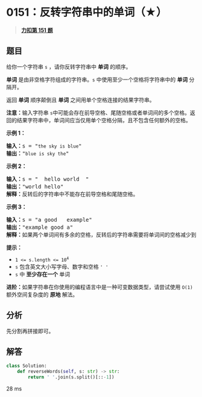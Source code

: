 # 0151：反转字符串中的单词（★）


> <u>**[力扣第 151 题](https://leetcode.cn/problems/reverse-words-in-a-string/)**</u>

## 题目

<p>给你一个字符串 <code>s</code> ，请你反转字符串中 <strong>单词</strong> 的顺序。</p>

<p><strong>单词</strong> 是由非空格字符组成的字符串。<code>s</code> 中使用至少一个空格将字符串中的 <strong>单词</strong> 分隔开。</p>

<p>返回 <strong>单词</strong> 顺序颠倒且 <strong>单词</strong> 之间用单个空格连接的结果字符串。</p>

<p><strong>注意：</strong>输入字符串 <code>s</code>中可能会存在前导空格、尾随空格或者单词间的多个空格。返回的结果字符串中，单词间应当仅用单个空格分隔，且不包含任何额外的空格。</p>



<p><strong>示例 1：</strong></p>

<pre>
<strong>输入：</strong>s = "<code>the sky is blue</code>"
<strong>输出：</strong>"<code>blue is sky the</code>"
</pre>

<p><strong>示例 2：</strong></p>

<pre>
<strong>输入：</strong>s = "  hello world  "
<strong>输出：</strong>"world hello"
<strong>解释：</strong>反转后的字符串中不能存在前导空格和尾随空格。
</pre>

<p><strong>示例 3：</strong></p>

<pre>
<strong>输入：</strong>s = "a good   example"
<strong>输出：</strong>"example good a"
<strong>解释：</strong>如果两个单词间有多余的空格，反转后的字符串需要将单词间的空格减少到仅有一个。
</pre>



<p><strong>提示：</strong></p>

<ul>
<li><code>1 &lt;= s.length &lt;= 10<sup>4</sup></code></li>
<li><code>s</code> 包含英文大小写字母、数字和空格 <code>' '</code></li>
<li><code>s</code> 中 <strong>至少存在一个</strong> 单词</li>
</ul>

<ul>
</ul>



<p><strong>进阶：</strong>如果字符串在你使用的编程语言中是一种可变数据类型，请尝试使用 <code>O(1)</code> 额外空间复杂度的 <strong>原地</strong> 解法。</p>


## 分析

先分割再拼接即可。

## 解答

```python
class Solution:
    def reverseWords(self, s: str) -> str:
        return ' '.join(s.split()[::-1])
```
28 ms

